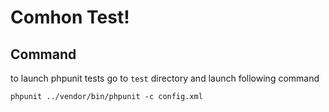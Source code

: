 # Comhon Test!

## Command
to launch phpunit tests go to `test` directory and launch following command
```
phpunit ../vendor/bin/phpunit -c config.xml
```